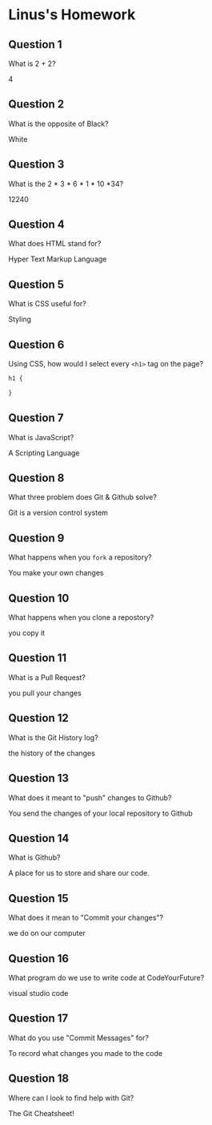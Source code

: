 # Linus's Homework

## Question 1

What is 2 + 2?

4

## Question 2

What is the opposite of Black?

White

## Question 3

What is the  2 * 3 * 6 * 1 * 10 *34?

12240

## Question 4 

What does HTML stand for?

Hyper Text Markup Language

## Question 5

What is CSS useful for?

Styling 

## Question 6

Using CSS, how would I select every `<h1>` tag on the page?

```css
h1 {

}
```

## Question 7

What is JavaScript?

A Scripting Language

## Question 8

What three problem does Git & Github solve?

Git is a version control system

## Question 9

What happens when you `fork` a repository?

You make your own changes

## Question 10 

What happens when you clone a repostory?

you copy it

## Question 11

What is a Pull Request?

you pull your changes 

## Question 12

What is the Git History log?

the history of the changes

## Question 13

What does it meant to "push" changes to Github?

You send the changes of your local repository to Github

## Question 14

What is Github?

A place for us to store and share our code.

## Question 15

What does it mean to "Commit your changes"?

we do on our computer

## Question 16

What program do we use to write code at CodeYourFuture?

visual studio code

## Question 17

What do you use "Commit Messages" for?

To record what changes you made to the code

## Question 18

Where can I look to find help with Git?

The Git Cheatsheet!
